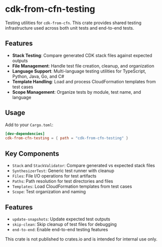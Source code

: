 # cdk-from-cfn-testing

Testing utilities for `cdk-from-cfn`. This crate provides shared testing infrastructure used across both unit tests and end-to-end tests.

## Features

- **Stack Testing**: Compare generated CDK stack files against expected outputs
- **File Management**: Handle test file creation, cleanup, and organization
- **Language Support**: Multi-language testing utilities for TypeScript, Python, Java, Go, and C#
- **Template Handling**: Load and process CloudFormation templates from test cases
- **Scope Management**: Organize tests by module, test name, and language

## Usage

Add to your `Cargo.toml`:

```toml
[dev-dependencies]
cdk-from-cfn-testing = { path = "cdk-from-cfn-testing" }
```

## Key Components

- `Stack` and `StackValidator`: Compare generated vs expected stack files
- `SynthesizerTest`: Generic test runner with cleanup
- `Files`: File I/O operations for test artifacts
- `Paths`: Path resolution for test directories and files
- `Templates`: Load CloudFormation templates from test cases
- `Scope`: Test organization and naming

## Features

- `update-snapshots`: Update expected test outputs
- `skip-clean`: Skip cleanup of test files for debugging
- `end-to-end`: Enable end-to-end testing features

This crate is not published to crates.io and is intended for internal use only.
